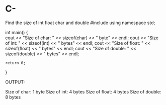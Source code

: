 # C-
Find the size of int float char and double
#include <iostream>
using namespace std;

int main() 
{    
    cout << "Size of char: " << sizeof(char) << " byte" << endl;
    cout << "Size of int: " << sizeof(int) << " bytes" << endl;
    cout << "Size of float: " << sizeof(float) << " bytes" << endl;
    cout << "Size of double: " << sizeof(double) << " bytes" << endl;

    return 0;
}

OUTPUT-

Size of char: 1 byte
Size of int: 4 bytes
Size of float: 4 bytes
Size of double: 8 bytes
